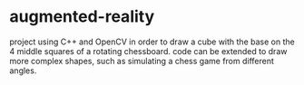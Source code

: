 # augmented-reality

project using C++ and OpenCV in order to draw a cube with the base on the 4 middle squares of a rotating chessboard. code can be extended to draw more complex shapes, such as simulating a chess game from different angles.